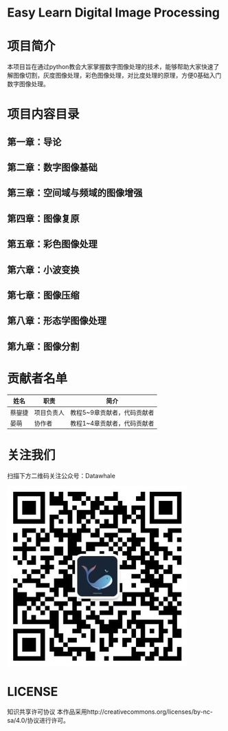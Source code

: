 # Easy Learn Digital Image Processing 

# 项目简介
本项目旨在通过python教会大家掌握数字图像处理的技术，能够帮助大家快速了解图像切割，灰度图像处理，彩色图像处理，对比度处理的原理，方便0基础入门数字图像处理。

# 项目内容目录
## 第一章：导论

## 第二章：数字图像基础

## 第三章：空间域与频域的图像增强

## 第四章：图像复原

## 第五章：彩色图像处理

## 第六章：小波变换

## 第七章：图像压缩

## 第八章：形态学图像处理

## 第九章：图像分割

# 贡献者名单
| 姓名 | 职责 | 简介 |
| ---- | ---- | ---- |
| 蔡鋆捷 | 项目负责人 | 教程5~9章贡献者，代码贡献者 |
| 晏萌 | 协作者 | 教程1~4章贡献者，代码贡献者|


# 关注我们
扫描下方二维码关注公众号：Datawhale
  
   ![](images/datawhale.jpg)

# LICENSE
知识共享许可协议
本作品采用http://creativecommons.org/licenses/by-nc-sa/4.0/协议进行许可。